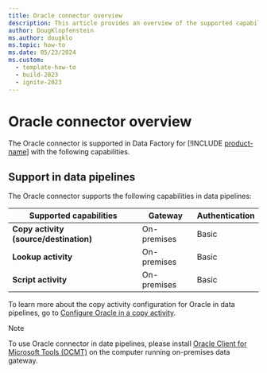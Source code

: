 ```yaml
---
title: Oracle connector overview
description: This article provides an overview of the supported capabilities of the Oracle connector.
author: DougKlopfenstein
ms.author: dougklo
ms.topic: how-to
ms.date: 05/23/2024
ms.custom:
  - template-how-to
  - build-2023
  - ignite-2023
---
```


# Oracle connector overview

The Oracle connector is supported in Data Factory for [!INCLUDE [product-name](../includes/product-name.md)] with the following capabilities.

## Support in data pipelines

The Oracle connector supports the following capabilities in data pipelines:

| Supported capabilities | Gateway | Authentication |
| --- | --- | ---|
| **Copy activity (source/destination)** | On-premises | Basic |
| **Lookup activity** | On-premises | Basic |
| **Script activity** | On-premises | Basic |

To learn more about the copy activity configuration for Oracle in data pipelines, go to [Configure Oracle in a copy activity](connector-oracle-copy-activity.md).

> [!NOTE]
>To use Oracle connector in date pipelines, please install [Oracle Client for Microsoft Tools (OCMT)](https://www.oracle.com/database/technologies/appdev/ocmt.html) on the computer running on-premises data gateway.
